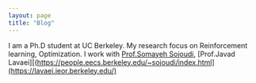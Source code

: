 ```yaml
---
layout: page
title: "Blog"
---
```

I am a Ph.D student at UC Berkeley. My research focus on Reinforcement learning, Optimization. 
I work with [Prof.Somayeh Sojoudi](https://people.eecs.berkeley.edu/~sojoudi/index.html), [Prof.Javad Lavaei][(https://people.eecs.berkeley.edu/~sojoudi/index.html](https://lavaei.ieor.berkeley.edu/)
